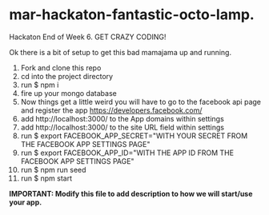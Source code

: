 # mar-hackaton-fantastic-octo-lamp.

Hackaton End of Week 6. GET CRAZY CODING!

Ok there is a bit of setup to get this bad mamajama up and running.  

1. Fork and clone this repo  
2. cd into the project directory  
3. run $ npm i  
4. fire up your mongo database  
4. Now things get a little weird you will have to go to the facebook api page and register the app https://developers.facebook.com/   
5. add http://localhost:3000/ to the App domains  within settings
6. add http://localhost:3000/ to the site URL field within settings
7. run $ export FACEBOOK_APP_SECRET="WITH YOUR SECRET FROM THE FACEBOOK APP SETTINGS PAGE"  
8. run $ export FACEBOOK_APP_ID="WITH THE APP ID FROM THE FACEBOOK APP SETTINGS PAGE"  
9. run $ npm run seed  
10. run $ npm start  


**IMPORTANT: Modify this file to add description to how we will start/use your app.**
